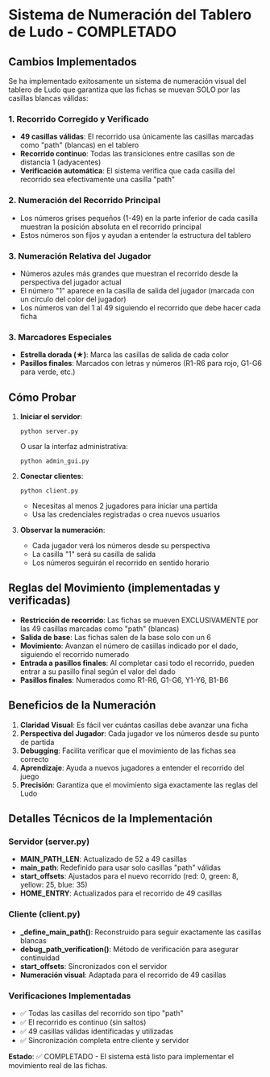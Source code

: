# Sistema de Numeración del Tablero de Ludo - COMPLETADO

## Cambios Implementados

Se ha implementado exitosamente un sistema de numeración visual del tablero de Ludo que garantiza que las fichas se muevan SOLO por las casillas blancas válidas:

### 1. **Recorrido Corregido y Verificado**
- **49 casillas válidas**: El recorrido usa únicamente las casillas marcadas como "path" (blancas) en el tablero
- **Recorrido continuo**: Todas las transiciones entre casillas son de distancia 1 (adyacentes)
- **Verificación automática**: El sistema verifica que cada casilla del recorrido sea efectivamente una casilla "path"

### 2. **Numeración del Recorrido Principal**
- Los números grises pequeños (1-49) en la parte inferior de cada casilla muestran la posición absoluta en el recorrido principal
- Estos números son fijos y ayudan a entender la estructura del tablero

### 3. **Numeración Relativa del Jugador**
- Números azules más grandes que muestran el recorrido desde la perspectiva del jugador actual
- El número "1" aparece en la casilla de salida del jugador (marcada con un círculo del color del jugador)
- Los números van del 1 al 49 siguiendo el recorrido que debe hacer cada ficha

### 3. **Marcadores Especiales**
- **Estrella dorada (★)**: Marca las casillas de salida de cada color
- **Pasillos finales**: Marcados con letras y números (R1-R6 para rojo, G1-G6 para verde, etc.)

## Cómo Probar

1. **Iniciar el servidor**:
   ```
   python server.py
   ```
   O usar la interfaz administrativa:
   ```
   python admin_gui.py
   ```

2. **Conectar clientes**:
   ```
   python client.py
   ```
   - Necesitas al menos 2 jugadores para iniciar una partida
   - Usa las credenciales registradas o crea nuevos usuarios

3. **Observar la numeración**:
   - Cada jugador verá los números desde su perspectiva
   - La casilla "1" será su casilla de salida
   - Los números seguirán el recorrido en sentido horario

## Reglas del Movimiento (implementadas y verificadas)

- **Restricción de recorrido**: Las fichas se mueven EXCLUSIVAMENTE por las 49 casillas marcadas como "path" (blancas)
- **Salida de base**: Las fichas salen de la base solo con un 6
- **Movimiento**: Avanzan el número de casillas indicado por el dado, siguiendo el recorrido numerado
- **Entrada a pasillos finales**: Al completar casi todo el recorrido, pueden entrar a su pasillo final según el valor del dado
- **Pasillos finales**: Numerados como R1-R6, G1-G6, Y1-Y6, B1-B6

## Beneficios de la Numeración

1. **Claridad Visual**: Es fácil ver cuántas casillas debe avanzar una ficha
2. **Perspectiva del Jugador**: Cada jugador ve los números desde su punto de partida
3. **Debugging**: Facilita verificar que el movimiento de las fichas sea correcto
4. **Aprendizaje**: Ayuda a nuevos jugadores a entender el recorrido del juego
5. **Precisión**: Garantiza que el movimiento siga exactamente las reglas del Ludo

## Detalles Técnicos de la Implementación

### Servidor (server.py)
- **MAIN_PATH_LEN**: Actualizado de 52 a 49 casillas
- **main_path**: Redefinido para usar solo casillas "path" válidas
- **start_offsets**: Ajustados para el nuevo recorrido (red: 0, green: 8, yellow: 25, blue: 35)
- **HOME_ENTRY**: Actualizados para el recorrido de 49 casillas

### Cliente (client.py)
- **_define_main_path()**: Reconstruido para seguir exactamente las casillas blancas
- **debug_path_verification()**: Método de verificación para asegurar continuidad
- **start_offsets**: Sincronizados con el servidor
- **Numeración visual**: Adaptada para el recorrido de 49 casillas

### Verificaciones Implementadas
- ✅ Todas las casillas del recorrido son tipo "path"
- ✅ El recorrido es continuo (sin saltos)
- ✅ 49 casillas válidas identificadas y utilizadas
- ✅ Sincronización completa entre cliente y servidor

**Estado**: ✅ COMPLETADO - El sistema está listo para implementar el movimiento real de las fichas. 